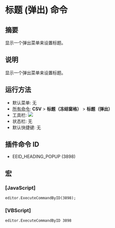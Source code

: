 # 标题 (弹出) 命令

## 摘要

显示一个弹出菜单来设置标题。

## 说明

显示一个弹出菜单来设置标题。

## 运行方法

- 默认菜单: 无
- [所有命令](../tools/all_commands): **CSV** \> **标题（冻结窗格）** \> **标题（弹出）**
- 工具栏: ![](../../images/heading..png)
- 状态栏: 无
- 默认快捷键: 无

## 插件命令 ID

- EEID\_HEADING\_POPUP (3898)

## 宏

### \[JavaScript\]

```
editor.ExecuteCommandByID(3898);
```

### \[VBScript\]

```
editor.ExecuteCommandByID 3898
```
